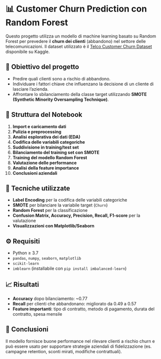 # 📊 Customer Churn Prediction con Random Forest

Questo progetto utilizza un modello di machine learning basato su Random Forest per prevedere il **churn dei clienti** (abbandono) nel settore delle telecomunicazioni. Il dataset utilizzato è il [Telco Customer Churn Dataset](https://www.kaggle.com/datasets/blastchar/telco-customer-churn) disponibile su Kaggle.

## 🧠 Obiettivo del progetto

* Predire quali clienti sono a rischio di abbandono.
* Individuare i fattori chiave che influenzano la decisione di un cliente di lasciare l’azienda.
* Affrontare lo sbilanciamento della classe target utilizzando **SMOTE (Synthetic Minority Oversampling Technique)**.

## 📁 Struttura del Notebook

1. **Import e caricamento dati**
2. **Pulizia e preprocessing**
3. **Analisi esplorativa dei dati (EDA)**
4. **Codifica delle variabili categoriche**
5. **Suddivisione in training/test set**
6. **Bilanciamento del training set con SMOTE**
7. **Training del modello Random Forest**
8. **Valutazione delle performance**
9. **Analisi della feature importance**
10. **Conclusioni aziendali**

## 🧪 Tecniche utilizzate

* **Label Encoding** per la codifica delle variabili categoriche
* **SMOTE** per bilanciare la variabile target (`Churn`)
* **Random Forest** per la classificazione
* **Confusion Matrix, Accuracy, Precision, Recall, F1-score** per la valutazione
* **Visualizzazioni con Matplotlib/Seaborn**

## ⚙️ Requisiti

* Python ≥ 3.7
* `pandas`, `numpy`, `seaborn`, `matplotlib`
* `scikit-learn`
* `imblearn` (installabile con `pip install imbalanced-learn`)

## 📈 Risultati

* **Accuracy** dopo bilanciamento: \~0.77
* **Recall** per clienti che abbandonano: migliorato da 0.49 a 0.57
* **Feature importanti**: tipo di contratto, metodo di pagamento, durata del contratto, spesa mensile

## 📌 Conclusioni

Il modello fornisce buone performance nel rilevare clienti a rischio churn e può essere usato per supportare strategie aziendali di fidelizzazione (es. campagne retention, sconti mirati, modifiche contrattuali).
